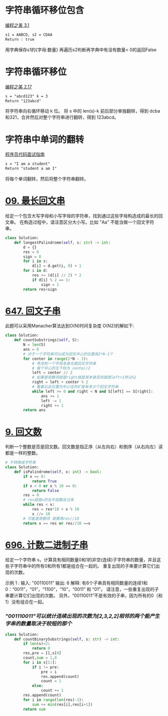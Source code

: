 # 字符串循环移位包含
[编程之美 3.1](#)
```html
s1 = AABCD, s2 = CDAA
Return : true
```
用字典保存s1的{字母:数量} 再遍历s2判断再字典中有没有数量< 0的返回False
# 字符串循环移位
[编程之美 2.17](#)
```html
s = "abcd123" k = 3
Return "123abcd"
```
将字符串向右循环移动 k 位。
将 s 中的 len(s)-k 前后部分单独翻转，得到 dcba和321，合并然后对整个字符串进行翻转，得到 123abcd。
# 字符串中单词的翻转
[程序员代码面试指南](#)
```html
s = "I am a student"
Return "student a am I"
```
将每个单词翻转，然后将整个字符串翻转。
# [09. 最长回文串](https://leetcode-cn.com/problems/longest-palindrome/ "409. 最长回文串")
给定一个包含大写字母和小写字母的字符串，找到通过这些字母构造成的最长的回文串。
在构造过程中，请注意区分大小写。比如 "Aa" 不能当做一个回文字符串。
```python
class Solution:
    def longestPalindrome(self, s: str) -> int:
        d = {}
        res = 0
        sign = 0
        for i in s:
            d[i] = d.get(i, 0) + 1
        for i in d:
            res += (d[i] // 2) * 2
            if d[i] % 2 == 1:
                sign = 1
        return res+sign
```
# [647. 回文子串](https://leetcode-cn.com/problems/palindromic-substrings/ "647. 回文子串")
此题可以采用Manacher算法达到O(N)时间复杂度
O(N2)的解如下:
```python
class Solution:
    def countSubstrings(self, S):
        N = len(S)
        ans = 0
        # 对于一个字符串可以成为回文中心的位置有2*N-1个
        for center in range(2*N - 1):
            # 考虑到一个字母本身也是回文字符串
            # 每个中心的左下标为 cente//2
            left = center // 2
            # 如果是奇数项就是right就是其本身否则就是left+1所以%2
            right = left + center % 2
            # 看看以此位置为中心往外扩能有多少个回文字符串
            while left >= 0 and right < N and S[left] == S[right]:
                ans += 1
                left -= 1
                right += 1
        return ans
```
# [9. 回文数](https://leetcode-cn.com/problems/palindrome-number/ "9. 回文数")
判断一个整数是否是回文数。回文数是指正序（从左向右）和倒序（从右向左）读都是一样的整数。
```python
# 不转换成字符串
class Solution:
    def isPalindrome(self, x: int) -> bool:
        if x == 0:
            return True
        if x < 0 or x % 10 == 0:
            return False
        res = 0
        # res就是x的右半部数反过来
        while res < x:
            res = res*10 + x % 10
            x //= 10
        # 可能是奇数项 就要再res//10
        return x == res or res//10 ==x
```

# [696. 计数二进制子串](https://leetcode-cn.com/problems/count-binary-substrings/ "696. 计数二进制子串")
给定一个字符串 s，计算具有相同数量0和1的非空(连续)子字符串的数量，并且这些子字符串中的所有0和所有1都是组合在一起的。
重复出现的子串要计算它们出现的次数。

示例 1 :
输入: "00110011"
输出: 6
解释: 有6个子串具有相同数量的连续1和0：“0011”，“01”，“1100”，“10”，“0011” 和 “01”。
请注意，一些重复出现的子串要计算它们出现的次数。
另外，“00110011”不是有效的子串，因为所有的0（和1）没有组合在一起。

### *"001110011"可以统计连续出现的次数为[2,3,2,2]相邻的两个能产生字串的数量取决于较短的那个*
```python
class Solution:
    def countBinarySubstrings(self, s: str) -> int:
        if len(s)<2:
            return 0
        res,pre = [],s[0]
        count,sum = 1,0
        for i in s[1:]:
            if i != pre:
                pre = i
                res.append(count)
                count = 1
            else:
                count += 1
        res.append(count)
        for i in range(len(res)-1):
            sum += min(res[i],res[i+1])
        return sum
```